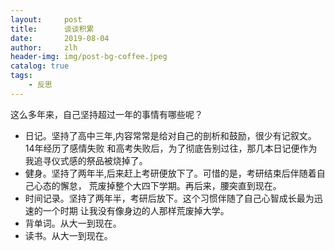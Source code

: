 ```yaml
---
layout:     post
title:      谈谈积累
date:       2019-08-04
author:     zlh
header-img: img/post-bg-coffee.jpeg
catalog: true
tags:
    - 反思
---
```


这么多年来，自己坚持超过一年的事情有哪些呢？

- 日记。坚持了高中三年,内容常常是给对自己的剖析和鼓励，很少有记叙文。14年经历了感情失败
和高考失败后，为了彻底告别过往，那几本日记便作为我追寻仪式感的祭品被烧掉了。
- 健身。坚持了两年半,后来赶上考研便放下了。可惜的是，考研结束后伴随着自己心态的懈怠，
荒废掉整个大四下学期。再后来，腰突直到现在。
- 时间记录。坚持了两年半，考研后放下。这个习惯伴随了自己心智成长最为迅速的一个时期
让我没有像身边的人那样荒废掉大学。
- 背单词。从大一到现在。
- 读书。从大一到现在。

